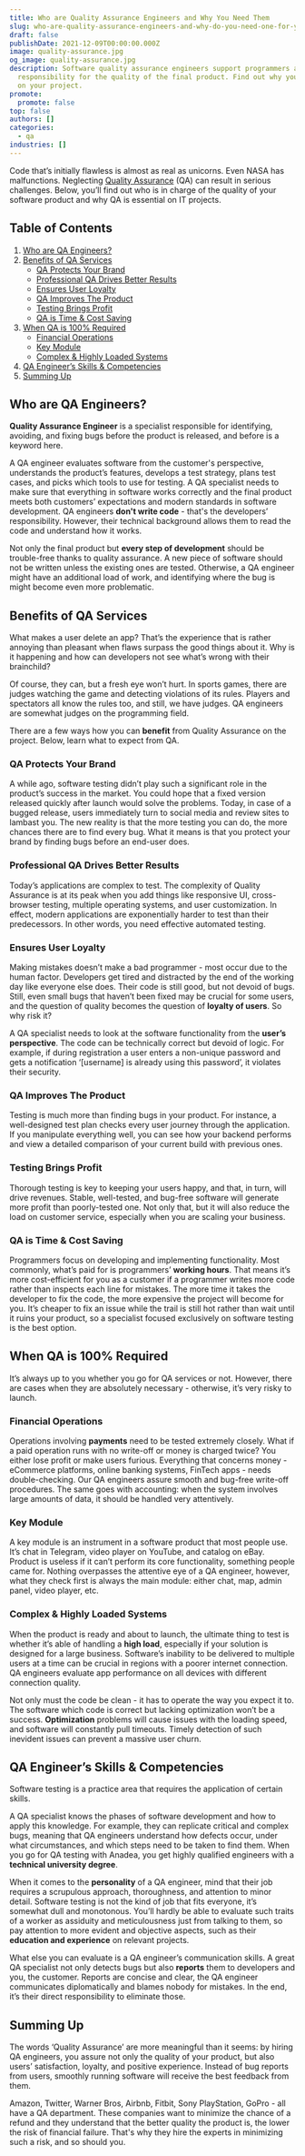 ```yaml
---
title: Who are Quality Assurance Engineers and Why You Need Them
slug: who-are-quality-assurance-engineers-and-why-do-you-need-one-for-your-project
draft: false
publishDate: 2021-12-09T00:00:00.000Z
image: quality-assurance.jpg
og_image: quality-assurance.jpg
description: Software quality assurance engineers support programmers and take
  responsibility for the quality of the final product. Find out why you need QA
  on your project.
promote:
  promote: false
top: false
authors: []
categories:
  - qa
industries: []
---
```

Code that’s initially flawless is almost as real as unicorns. Even NASA has malfunctions. Neglecting [Quality Assurance](https://anadea.info/services/quality-assurance) (QA) can result in serious challenges. Below, you’ll find out who is in charge of the quality of your software product and why QA is essential on IT projects.

<h2>Table of Contents</h2>
<ol>
<li><a href="#who-are">Who are QA Engineers?</a></li>
<li><a href="#benefits">Benefits of QA Services</a>
<ul>
<li><a href="#protects">QA Protects Your Brand</a></li>
<li><a href="#better-results">Professional QA Drives Better Results</a></li>
<li><a href="#loyalty">Ensures User Loyalty</a></li>
<li><a href="#improves-product">QA Improves The Product</a></li>
<li><a href="#profit">Testing Brings Profit</a>
<li><a href="#time-cost">QA is Time & Cost Saving</a>
</ul>
</li>
<li><a href="#100%">When QA is 100% Required</a>
<ul>
<li><a href="#money">Financial Operations</a></li>
<li><a href="#key-module">Key Module</a></li>
<li><a href="#complex-systems">Complex & Highly Loaded Systems</a></li>
</ul>
</li>
<li><a href="#skills">QA Engineer’s Skills & Competencies</a></li>
<li><a href="#fin">Summing Up</a></li>
</ol>

<a name="who-are"></a>
## Who are QA Engineers?
__Quality Assurance Engineer__ is a specialist responsible for identifying, avoiding, and fixing bugs before the product is released, and before is a keyword here.

A QA engineer evaluates software from the customer's perspective, understands the product’s features, develops a test strategy, plans test cases, and picks which tools to use for testing. A QA specialist needs to make sure that everything in software works correctly and the final product meets both customers’ expectations and modern standards in software development. QA engineers __don't write code__ - that's the developers’ responsibility. However, their technical background allows them to read the code and understand how it works.

Not only the final product but __every step of development__ should be trouble-free thanks to quality assurance. A new piece of software should not be written unless the existing ones are tested. Otherwise, a QA engineer might have an additional load of work, and identifying where the bug is might become even more problematic.

<a name="benefits"></a>
## Benefits of QA Services
What makes a user delete an app? That’s the experience that is rather annoying than pleasant when flaws surpass the good things about it. Why is it happening and how can developers not see what’s wrong with their brainchild?

Of course, they can, but a fresh eye won’t hurt. In sports games, there are judges watching the game and detecting violations of its rules. Players and spectators all know the rules too, and still, we have judges. QA engineers are somewhat judges on the programming field.

There are a few ways how you can __benefit__ from Quality Assurance on the project. Below, learn what to expect from QA.

<a name="protects"></a>
### QA Protects Your Brand
A while ago, software testing didn’t play such a significant role in the product’s success in the market. You could hope that a fixed version released quickly after launch would solve the problems. Today, in case of a bugged release, users immediately turn to social media and review sites to lambast you. The new reality is that the more testing you can do, the more chances there are to find every bug. What it means is that you protect your brand by finding bugs before an end-user does.

<a name="better-results"></a>
### Professional QA Drives Better Results
Today’s applications are complex to test. The complexity of Quality Assurance is at its peak when you add things like responsive UI, cross-browser testing, multiple operating systems, and user customization. In effect, modern applications are exponentially harder to test than their predecessors. In other words, you need effective automated testing.

<a name="loyalty"></a>
### Ensures User Loyalty
Making mistakes doesn’t make a bad programmer - most occur due to the human factor. Developers get tired and distracted by the end of the working day like everyone else does. Their code is still good, but not devoid of bugs. Still, even small bugs that haven’t been fixed may be crucial for some users, and the question of quality becomes the question of __loyalty of users__. So why risk it?

A QA specialist needs to look at the software functionality from the __user’s perspective__. The code can be technically correct but devoid of logic. For example, if during registration a user enters a non-unique password and gets a notification ‘[username] is already using this password’, it violates their security.

<a name="improves-product"></a>
### QA Improves The Product
Testing is much more than finding bugs in your product. For instance, a well-designed test plan checks every user journey through the application. If you manipulate everything well, you can see how your backend performs and view a detailed comparison of your current build with previous ones.

<a name="profit"></a>
### Testing Brings Profit
Thorough testing is key to keeping your users happy, and that, in turn, will drive revenues. Stable, well-tested, and bug-free software will generate more profit than poorly-tested one. Not only that, but it will also reduce the load on customer service, especially when you are scaling your business.

<a name="time-cost"></a>
### QA is Time & Cost Saving
Programmers focus on developing and implementing functionality. Most commonly, what’s paid for is programmers’ __working hours__. That means it’s more cost-efficient for you as a customer if a programmer writes more code rather than inspects each line for mistakes. The more time it takes the developer to fix the code, the more expensive the project will become for you. It’s cheaper to fix an issue while the trail is still hot rather than wait until it ruins your product, so a specialist focused exclusively on software testing is the best option.

<a name="100%"></a>
## When QA is 100% Required
It’s always up to you whether you go for QA services or not. However, there are cases when they are absolutely necessary - otherwise, it’s very risky to launch.

<a name="money"></a>
### Financial Operations
Operations involving __payments__ need to be tested extremely closely. What if a paid operation runs with no write-off or money is charged twice? You either lose profit or make users furious. Everything that concerns money - eCommerce platforms, online banking systems, FinTech apps - needs double-checking. Our QA engineers assure smooth and bug-free write-off procedures. The same goes with accounting: when the system involves large amounts of data, it should be handled very attentively.

<a name="key-module"></a>
### Key Module
A key module is an instrument in a software product that most people use. It’s chat in Telegram, video player on YouTube, and catalog on eBay. Product is useless if it can’t perform its core functionality, something people came for. Nothing overpasses the attentive eye of a QA engineer, however, what they check first is always the main module: either chat, map, admin panel, video player, etc.

<a name="complex-systems"></a>
### Complex & Highly Loaded Systems
When the product is ready and about to launch, the ultimate thing to test is whether it’s able of handling a __high load__, especially if your solution is designed for a large business. Software’s inability to be delivered to multiple users at a time can be crucial in regions with a poorer internet connection. QA engineers evaluate app performance on all devices with different connection quality.

Not only must the code be clean - it has to operate the way you expect it to. The software which code is correct but lacking optimization won’t be a success. __Optimization__ problems will cause issues with the loading speed, and software will constantly pull timeouts. Timely detection of such inevident issues can prevent a massive user churn.

<a name="skills"></a>
## QA Engineer’s Skills & Competencies
Software testing is a practice area that requires the application of certain skills.

A QA specialist knows the phases of software development and how to apply this knowledge. For example, they can replicate critical and complex bugs, meaning that QA engineers understand how defects occur, under what circumstances, and which steps need to be taken to find them. When you go for QA testing with Anadea, you get highly qualified engineers with a __technical university degree__.

When it comes to the __personality__ of a QA engineer, mind that their job requires a scrupulous approach, thoroughness, and attention to minor detail. Software testing is not the kind of job that fits everyone, it’s somewhat dull and monotonous. You’ll hardly be able to evaluate such traits of a worker as assiduity and meticulousness just from talking to them, so pay attention to more evident and objective aspects, such as their __education and experience__ on relevant projects.

What else you can evaluate is a QA engineer’s communication skills. A great QA specialist not only detects bugs but also __reports__ them to developers and you, the customer. Reports are concise and clear, the QA engineer communicates diplomatically and blames nobody for mistakes. In the end, it’s their direct responsibility to eliminate those.

<a name="fin"></a>
## Summing Up
The words ‘Quality Assurance’ are more meaningful than it seems: by hiring QA engineers, you assure not only the quality of your product, but also users’ satisfaction, loyalty, and positive experience. Instead of bug reports from users, smoothly running software will receive the best feedback from them.

Amazon, Twitter, Warner Bros, Airbnb, Fitbit, Sony PlayStation, GoPro - all have a QA department. These companies want to minimize the chance of a refund and they understand that the better quality the product is, the lower the risk of financial failure. That's why they hire the experts in minimizing such a risk, and so should you.
